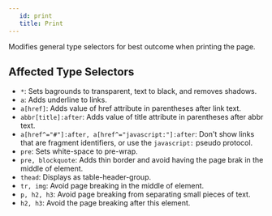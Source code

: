 ```yaml
---
   id: print
   title: Print
---
```


<a class="sourceView-page" href="https://github.com/aptuitiv/cacao/blob/master/src/css/base/print.css"></a>

Modifies general type selectors for best outcome when printing the page.

## Affected Type Selectors


* `*`: Sets bagrounds to transparent, text to black, and removes shadows.
* `a`: Adds underline to links.
* `a[href]`: Adds value of href attribute in parentheses after link text.
* `abbr[title]:after`: Adds value of title attribute in parentheses after abbr text.
* `a[href^="#"]:after, a[href^="javascript:"]:after`: Don't show links that are fragment identifiers, or use the `javascript:` pseudo protocol.
* `pre`: Sets white-space to pre-wrap.
* `pre, blockquote`: Adds thin border and avoid having the page brak in the middle of element.
* `thead`: Displays as table-header-group.
* `tr, img`: Avoid page breaking in the middle of element.
* `p, h2, h3`: Avoid page breaking from separating small pieces of text.
* `h2, h3`: Avoid the page breaking after this element.
